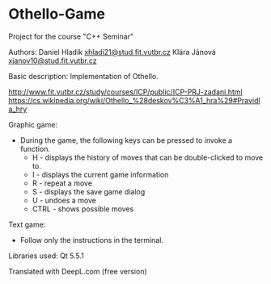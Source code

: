 # Othello-Game
Project for the course "C++ Seminar"

Authors:
Daniel Hladík <xhladi21@stud.fit.vutbr.cz>
Klára Jánová <xjanov10@stud.fit.vutbr.cz>


Basic description:
Implementation of Othello.

http://www.fit.vutbr.cz/study/courses/ICP/public/ICP-PRJ-zadani.html
https://cs.wikipedia.org/wiki/Othello_%28deskov%C3%A1_hra%29#Pravidla_hry


Graphic game:
- During the game, the following keys can be pressed to invoke a function.
	- H - displays the history of moves that can be double-clicked to move to.
	- I - displays the current game information
	- R - repeat a move
	- S - displays the save game dialog
	- U - undoes a move
	- CTRL - shows possible moves


Text game:
- Follow only the instructions in the terminal.

Libraries used:
Qt 5.5.1

Translated with DeepL.com (free version)

